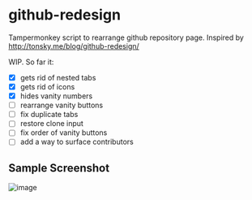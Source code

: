 # github-redesign
Tampermonkey script to rearrange github repository page. Inspired by http://tonsky.me/blog/github-redesign/

WIP. So far it:

 - [x] gets rid of nested tabs
 - [x] gets rid of icons
 - [x] hides vanity numbers
 - [ ] rearrange vanity buttons
 - [ ] fix duplicate tabs
 - [ ] restore clone input
 - [ ] fix order of vanity buttons
 - [ ] add a way to surface contributors
 
 ## Sample Screenshot
 
![image](https://user-images.githubusercontent.com/781818/53618246-869d7c80-3bb8-11e9-8d04-46b6eec5964d.png)
